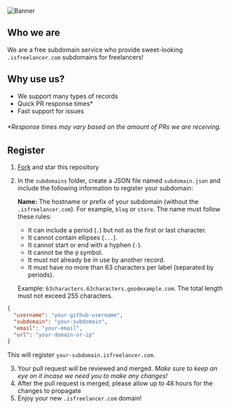 ![Banner](https://github.com/user-attachments/assets/9022ae95-4b2f-4ad8-8590-731b35ac83a2)


## Who we are
We are a free subdomain service who provide sweet-looking `.isfreelancer.com` subdomains for freelancers!

## Why use us?
- We support many types of records
- Quick PR response times*
- Fast support for issues

###### *Response times may vary based on the amount of PRs we are receiving.

## Register
1. [Fork](https://github.com/livrasand/isfreelancer.com) and star this repository
2. In the `subdomains` folder, create a JSON file named `subdomain.json` and include the following information to register your subdomain:
   
    **Name:** The hostname or prefix of your subdomain (without the `.isfreelancer.com`). For example, `blog` or `store`. The name must follow these rules:

   - It can include a period (`.`) but not as the first or last character.
   - It cannot contain ellipses (`...`).
   - It cannot start or end with a hyphen (`-`).
   - It cannot be the `@` symbol.
   - It must not already be in use by another record.
   - It must have no more than 63 characters per label (separated by periods).
   
    Example: `63characters.63characters.goodexample.com`.
    The total length must not exceed 255 characters.

```json
{
  "username": "your-github-username",
  "subdomain": "your-subdomain",
  "email": "your-email",
  "url": "your-domain-or-ip"
}
```

This will register `your-subdomain.isfreelancer.com`.

3. Your pull request will be reviewed and merged. *Make sure to keep an eye on it incase we need you to make any changes!*
4. After the pull request is merged, please allow up to 48 hours for the changes to propagate
5. Enjoy your new `.isfreelancer.com` domain!
